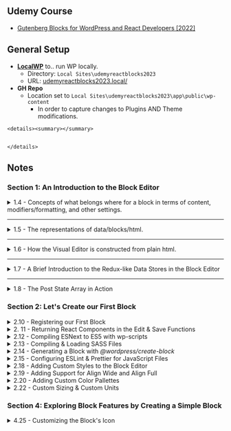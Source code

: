 ## Udemy Course
- [Gutenberg Blocks for WordPress and React Developers [2022]](https://www.udemy.com/course/gutenberg)


## General Setup

- **[LocalWP](https://localwp.com/)** to.. run WP locally. 
    - Directory: `Local Sites\udemyreactblocks2023`
    - URL: [udemyreactblocks2023.local/](udemyreactblocks2023.local)
- **GH Repo**
    - Location set to `Local Sites\udemyreactblocks2023\app\public\wp-content`
        - In order to capture changes to Plugins AND Theme modifications.

```
<details><summary></summary>


</details>
```

## Notes

### Section 1: An Introduction to the Block Editor
<details><summary>1.4 - Concepts of what belongs where for a block in terms of content, modifiers/formatting, and other settings.</summary>

**https://www.udemy.com/course/gutenberg/learn/lecture/27108642**  
- All represented content should be present in the content area. <img src="https://user-images.githubusercontent.com/4681620/184422025-27e3b68d-e8b0-41db-a093-138ae0aa3b5a.png" align="right" width="300px" />
- The toolbar is for block & element level formatting & choices.
- Sidebar is for *advanced* settings, formatting, etc-- not anything *required*.
</details>

---

<details><summary>1.5 - The representations of data/blocks/html.</summary>

**https://www.udemy.com/course/gutenberg/learn/lecture/27108846**
- #1 Editor Code View - the HTML that the blocks produce. **SAVE Representation** (Same ac #3)
- #2 Editor Visual View - the React Components (Complex) responsible for producing the HTMl. **EDIT Representation**
- #3 Frontend - the HTML that the blocks produce. **SAVE Representation** (Same as #1)

<img src="https://user-images.githubusercontent.com/4681620/184428005-b28c4dbb-2705-4335-b315-3c4d2fde163a.png">
    
- React component (Complex) contains lots of data: what it should look like, what the toolbar and settings should contain.
- The PLAIN HTML is what is saved to the database & what gets called with the post's content().
    - It's the React Component that takes that saved HTML and makes it editable again within its own context.
</details>

---

<details><summary>1.6 - How the Visual Editor is constructed from plain html.</summary>

**https://www.udemy.com/course/gutenberg/learn/lecture/27108860**
![firefox_dyIRcdjqEh](https://user-images.githubusercontent.com/4681620/184430652-62857eb8-6bf1-43ff-ad06-7919f0f86aa7.png)
</details>

---

<details><summary>1.7 - A Brief Introduction to the Redux-like Data Stores in the Block Editor</summary>
    
**https://www.udemy.com/course/gutenberg/learn/lecture/27108866**
Use `wp.data` to find the available data for the site.
- `wp.data.select("core/edit-post")` returns the data about the post editor.
    - Picking one of those like "isEditorSidebarOpened" can be directly ran to retrieve the exact value, as  `wp.data.select("core/edit-post").isEditorSidebarOpened()`
    - ![firefox_8eZ5rlnOhg](https://user-images.githubusercontent.com/4681620/184432136-04a894e7-6358-42b7-93d5-dc5fd45651a7.png)
- Instead of `select`, `dispatch` can be used to run actions.
    -  `wp.data.dispatch("core/edit-post").openGeneralSidebar("edit-post/block")` will open the sidebar to the Block tab.
-  `wp.data.select("core")` will contain general info: sitewide authors, taxonomies, menus, site options, etc.
-  `wp.data.select("core/blocks").getBlockTypes()` will get all registered blocks for the site.
-  `wp.data.select("core/editor")` will contain info about the currently editing post.
    - `wp.data.select("core/editor").getBlocks()` is the **Post State Array** as in [1.6 above](https://user-images.githubusercontent.com/4681620/184430652-62857eb8-6bf1-43ff-ad06-7919f0f86aa7.png)

- <img src="https://user-images.githubusercontent.com/4681620/223177938-b21cd28d-f1b1-4ac1-b746-a307b31545bf.png" align="right" width="300px" /> Since the html blocks and comments are what is used to store ALL of the info about a block-- and then parsed for React/editing: when we create blocks, we define how to store/retrieve that data. Some of it is in the attributes comment, while the rest is extracted from the html. Ex:
    - > get the image url from the `<img>` tag's `src` attribute.
    - > get the image's caption from the content of the `<figcaption>` element.
</details>

---

<details><summary>1.8 - The Post State Array in Action</summary>

**https://www.udemy.com/course/gutenberg/learn/lecture/27108870**

- Parse: HTML -> Blocks.
- Serialize: Blocks -> HTML.
    
- We can use take the post's stored content (`wp.data.select("core/editor").getEditedPostContent()`) and pass it into `wp.blocks.parse()` in order to generate the **Post State Array** as in [1.6 above](https://user-images.githubusercontent.com/4681620/184430652-62857eb8-6bf1-43ff-ad06-7919f0f86aa7.png).
    - This will MATCH what is produced by `wp.data.select("core/editor").getBlocks()`
    
 - Note: the word for the HTML comments that define a block are called `delimiters`   
    - Inside a delimeter lives the HTML.
    - These also contain an **object** with ID & other attributes.
    
- The PARSER is what defines how to extract the attributes from the object *AND* the HTML content. 

- `wp.blocks.serialize()` will take the Post State Array (or individual block objects) and turn them into 
    
- More from the [WP Docs](https://developer.wordpress.org/block-editor/explanations/architecture/data-flow/#serialization-and-parsing)
<img src="https://docs.google.com/drawings/d/1iuownt5etcih7rMMvPvh0Mny8zUA1Z28saxjxaWmfJ0/pub?w=1234&h=453">
</details>


### Section 2: Let's Create our First Block

<details><summary>2.10 - Registering our First Block</summary>

- Plugin / plugin-entry-point.php file.
    - `first-block/first-block.php`
    - Registers our block type using `register_block_type_from_metadata()`, which picks up on the `block.json` file we created with our block config.
    - uses `index.asset.php` which registers "wp-blocks" as an asset-- in a similar way that registering a dependancy via `wp_enqueue` works.
    - More on `register_block_type_from_metadata()` and `index.asset.php` at the WP Docs on [Dependency Management](https://developer.wordpress.org/block-editor/how-to-guides/javascript/js-build-setup/#dependency-management)
</details>

<details><summary>2. 11 - Returning React Components in the Edit & Save Functions</summary>

- [React without JSX](https://reactjs.org/docs/react-without-jsx.html)
- [WordPress Element](https://developer.wordpress.org/block-editor/reference-guides/packages/packages-element/) provides an abstraction layer on top of React.
    - Think of it as "jQuery~ifying" React. Standard abstraction layer regardless of how React changes beneath the hood. It omits "features with uncertain futures". And also ensures compatabilities between versions.
    - 'wp-element' must be registered as a dependancy in order to use.
    - So then we can use it to create elements:
        - ```
            var createElement = wp.element.createElement;
            return createElement( "p", null, "Edit" );
          ```
</details>


<details><summary>2.12 - Compiling ESNext to ES5 with wp-scripts</summary>

- Instead of `createElement`, we're going to use ESNext and a compiler.
- We'll need to install 
- `npm init` to initialize a new `package.json`.
    - `npm install @wordpress/scripts --save-dev` for the WP Scripts.
    - `npm install @wordpress/blocks` so we can remove `var registerBlockType   = wp.blocks.registerBlockType;` and use `import { registerBlockType } from "@wordpress/blocks";` instead.
- Now, we can remove the `script.js` and `index.asset.php` in the root, as these will be auto-generated into the "build" directory upon running `npx wp-scripts build`.
    - Also update `block.json` to swap to the new `editorScript` location inside of the "build" directory.
- To watch the files for changes, instead of `npx wp-scripts build`, we can use `npx wp-scripts start`
- Edit package.json. Add to "scripts" to add shortcuts:
    - ```
      "scripts": {
        "test": "echo \"Error: no test specified\" && exit 1",
        "build": "wp-scripts build",
        "start": "wp-scripts start"
      }
      ```
    - `npx wp-scripts build` -> `npm run build`
    - `npx wp-scripts start` -> `npm run start`
- Because we use `import { registerBlockType } from "@wordpress/blocks";` within our block's `index.js`, upon inspecting `build/index.js`, it essentially comments out everything under the assumption that the global `wp` variable will be available in the browser. ~"It doesn't bundle it, but references it."
</details>


<details><summary>2.13 - Compiling & Loading SASS Files</summary>

- in `block.json`, you can pass a `style` param to load css in frontend AND editor.
    - and/or you can pass an `editorStyle` param that will load css in just the editor.
- Start getting "core" block properties: classes, attributes etc.
    - `npm install @wordpress/block-editor`
    - add `import { useBlockProps } from "@wordpress/block-editor";` to `block.json`
    - use it within the edit/save functions: `const blockProps = useBlockProps();`
        - spread the variable within the block's output: `return <p {...blockProps}>Edit (w/ JSX)</p>`
        - for the save, we only need to FRONTEND props, so `const blockProps = useBlockProps.save();`
- Add a new file in `src`, `style.scss`. wp-scripts will automatically compile this into `build/style-index.css`.
    - Edit `block.json` to include CSS:
        - `"style": "file:./build/style-index.css",` Adds styles to the frontend and backend.
- For the **Editor-only** style, add a file to `src`, `editor.scss`. wp-scripts will automatically compile this into `build/index.css`.
    - Edit `block.json` to include CSS:
        - `"editorStyle": "file:./build/index.css",` Adds styles to JUST the backend.

---

Finally, move edit/save functions & sass into respective files. Export those functions in the files. Import them in the main `index.js`. 
 - Ex at [this commit](https://github.com/sr4136/udemy-react-blocks-2022/commit/a8be723546e559de571ff49abd5fa42bc5f90aca?diff=split)
</details>

<details><summary>2.14 - Generating a Block with <em>@wordpress/create-block</em></summary>

### Major Shift
Now that we know the behind-the-scenes, we can automate most of this with `wp-create-block`.
- In the `plugins` dir, run `npx @wordpress/create-block boilerplate` 

</details>


<details><summary>2.15 - Configuring ESLint & Prettier for JavaScript Files</summary>
    
- Install WP standards for eslint/prettier. Configure them with `.eslintrc` and `package.json`.
    - `npm install @wordpress/eslint-plugin --save-dev`
    - `npm install eslint-config-prettier --save-dev`
    
</details>

<details><summary>2.18 - Adding Custom Styles to the Block Editor</summary>
    
- `add_theme_support( "editor-styles" )` along with `add_editor_style( "style-editor.css" )` (or any other stylesheet) in order to load css for ONLY the backend block editor.
    - Adding styles to the `body` tag will get auto-transformed to the block editor's wrapper, which happens to be `.editor-styles wrapper`.
        - `body { background-color: #ff0000; }` will become `.editor-styles-wrapper { background-color: #ff0000; }`
    - Additional assumptions and transforms happen, for example:
        - `.wp-block { max-width: 800px }` will become `.editor-styles-wrapper .wp-block { max-width: 800px }`
- `add_theme_support( "responsive-embeds" )` to make embeds, like YT videos.. responsive.
    
</details>
    
    
<details><summary>2.19 - Adding Support for Align Wide and Align Full</summary>
    
- `add_theme_support( "align-wide" );` and `add_theme_support( "align-full" );` to get more alignment options for blocks that support it.
- Some extra theme CSS would be required to make these look right, especially at certain breakpoints.
    
</details>
    
<details><summary>2.20 - Adding Custom Color Pallettes</summary>
    
- [`add_theme_support( "editor-color-palette" );`](https://developer.wordpress.org/block-editor/how-to-guides/themes/theme-support/#block-color-palettes) will override the default color pallette with the supplied one.
    - There are [ways](https://wordpress.stackexchange.com/questions/357851/add-colors-to-existing-color-palette-without-replacing-it) to append to the default color palette as well. 
    - Corresponding CSS must be added for the frontend color classes.
    - To remove the "custom color" (color picker) option from the pallette, you have to ADD theme support
        - `add_theme_support( "disable-custom-colors" );`
    
- Similar overrides can be done for the gradients with modifying theme suppor for `editor-gradient-presets`.
</details>    

<details><summary>2.22 - Custom Sizing & Custom Units</summary>
    
- adding theme support for `custom-spacing` enables padding/margin controls for blocks that support it
    - ...as well as other dimensions like min-height for covor blocks.

</details>    

### Section 4: Exploring Block Features by Creating a Simple Block
    
<details><summary>4.25 - Customizing the Block's Icon</summary>

- Instead of defining the block's icon with a dashicon in `block.json`, we can define it in via `index.js` as a dashicon-- as well as background/foreground colors or pass in an SVG.
    - in `registerBlockType()`:
        ```
        icon: {
            src: 'text-page',
            background: '#ff0000',
            foreground: '#ffffff',
        },
        ```

</details>
